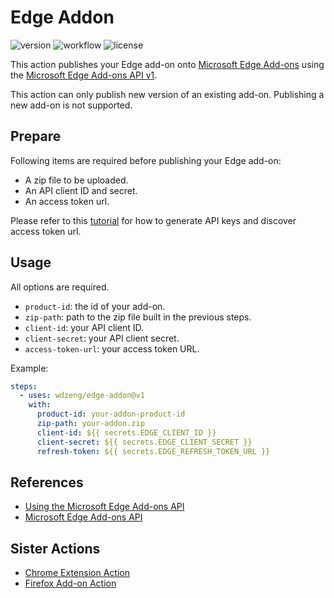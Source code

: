 # Edge Addon

![version](https://img.shields.io/github/v/release/wdzeng/edge-addon)
![workflow](https://img.shields.io/github/workflow/status/wdzeng/edge-addon/Build?label=ci&logo=github)
![license](https://img.shields.io/github/license/wdzeng/edge-addon?color=red)

This action publishes your Edge add-on onto [Microsoft Edge Add-ons](https://microsoftedge.microsoft.com/addons/Microsoft-Edge-Extensions-Home) using the [Microsoft Edge Add-ons API v1](https://docs.microsoft.com/en-us/microsoft-edge/extensions-chromium/publish/api/using-addons-api).

This action can only publish new version of an existing add-on. Publishing a new add-on is not supported.

## Prepare

Following items are required before publishing your Edge add-on:

- A zip file to be uploaded.
- An API client ID and secret.
- An access token url.

Please refer to this [tutorial](https://docs.microsoft.com/en-us/microsoft-edge/extensions-chromium/publish/api/using-addons-api#before-you-begin) for how to generate API keys and discover access token url.

## Usage

All options are required.

- `product-id`: the id of your add-on.
- `zip-path`: path to the zip file built in the previous steps.
- `client-id`: your API client ID.
- `client-secret`: your API client secret.
- `access-token-url`: your access token URL.

Example:

```yaml
steps:
  - uses: wdzeng/edge-addon@v1
    with:
      product-id: your-addon-product-id
      zip-path: your-addon.zip
      client-id: ${{ secrets.EDGE_CLIENT_ID }}
      client-secret: ${{ secrets.EDGE_CLIENT_SECRET }}
      refresh-token: ${{ secrets.EDGE_REFRESH_TOKEN_URL }}
```

## References

- [Using the Microsoft Edge Add-ons API](https://docs.microsoft.com/en-us/microsoft-edge/extensions-chromium/publish/api/using-addons-api)
- [Microsoft Edge Add-ons API](https://docs.microsoft.com/en-us/microsoft-edge/extensions-chromium/publish/api/using-addons-api)

## Sister Actions

- [Chrome Extension Action](https://github.com/wdzeng/chrome-extension)
- [Firefox Add-on Action](https://github.com/wdzeng/firefox-addon)
